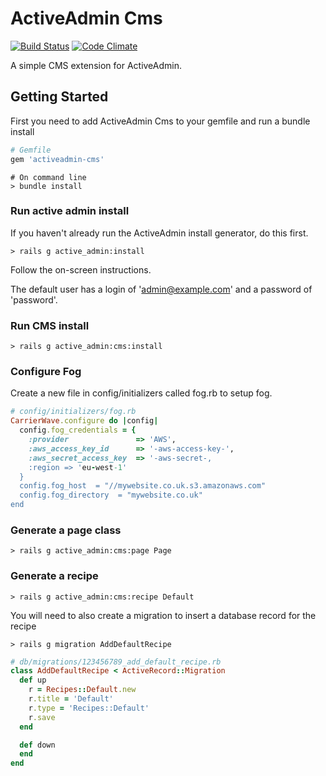 # ActiveAdmin Cms

[![Build Status](https://secure.travis-ci.org/adamphillips/activeadmin-cms.png)](http://travis-ci.org/adamphillips/activeadmin-cms)  [![Code Climate](https://codeclimate.com/badge.png)](https://codeclimate.com/github/adamphillips/activeadmin-cms)

A simple CMS extension for ActiveAdmin.

## Getting Started

First you need to add ActiveAdmin Cms to your gemfile and run a bundle install
```ruby
# Gemfile
gem 'activeadmin-cms'
```
```console
# On command line
> bundle install
```

### Run active admin install

If you haven't already run the ActiveAdmin install generator, do this first.
```console
> rails g active_admin:install
```
Follow the on-screen instructions.

The default user has a login of 'admin@example.com' and a password of 'password'.

### Run CMS install
```console
> rails g active_admin:cms:install
```
### Configure Fog

Create a new file in config/initializers called fog.rb to setup fog.
```ruby
# config/initializers/fog.rb
CarrierWave.configure do |config|
  config.fog_credentials = {
    :provider               => 'AWS',
    :aws_access_key_id      => '-aws-access-key-',
    :aws_secret_access_key  => '-aws-secret-,
    :region => 'eu-west-1'
  }
  config.fog_host  = "//mywebsite.co.uk.s3.amazonaws.com"
  config.fog_directory  = "mywebsite.co.uk"
end
```

### Generate a page class
```console
> rails g active_admin:cms:page Page
```
### Generate a recipe
```console
> rails g active_admin:cms:recipe Default
```
You will need to also create a migration to insert a database record for the recipe
```console
> rails g migration AddDefaultRecipe
```
```ruby
# db/migrations/123456789_add_default_recipe.rb
class AddDefaultRecipe < ActiveRecord::Migration
  def up
    r = Recipes::Default.new
    r.title = 'Default'
    r.type = 'Recipes::Default'
    r.save
  end

  def down
  end
end
```